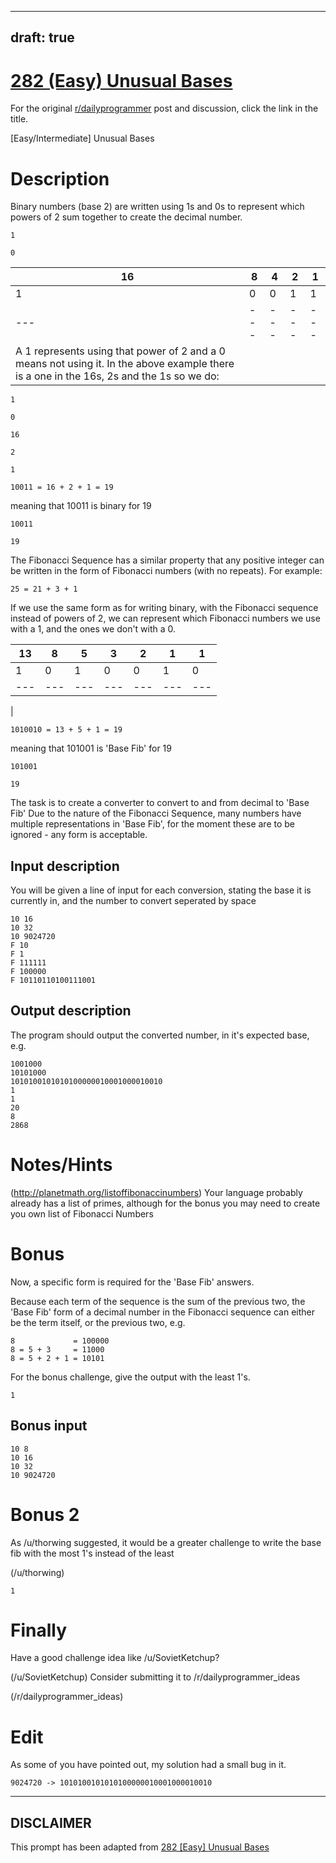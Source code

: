 ---
draft: true
----

# [282 (Easy) Unusual Bases](https://www.reddit.com/r/dailyprogrammer/comments/5196fi/20160905_challenge_282_easy_unusual_bases/)

For the original [r/dailyprogrammer](https://www.reddit.com/r/dailyprogrammer/) post and discussion, click the link in the title.

[Easy/Intermediate] Unusual Bases

# Description
Binary numbers (base 2) are written using 1s and 0s to represent which powers of 2 sum together to create the decimal number.


```
1
```

```
0
```

|16|8|4|2|1|
| --- | --- | --- | --- | --- |
|1|0|0|1|1|
| --- | --- | --- | --- | --- |
|A 1 represents using that power of 2 and a 0 means not using it. In the above example there is a one in the 16s, 2s and the 1s so we do:


```
1
```

```
0
```

```
16
```

```
2
```

```
1
```

```
10011 = 16 + 2 + 1 = 19
```
meaning that 10011 is binary for 19


```
10011
```

```
19
```
The Fibonacci Sequence has a similar property that any positive integer can be written in the form of Fibonacci numbers (with no repeats). For example:


```
25 = 21 + 3 + 1
```
If we use the same form as for writing binary, with the Fibonacci sequence instead of powers of 2, we can represent which Fibonacci numbers we use with a 1, and the ones we don't with a 0.


|13|8|5|3|2|1|1|
| --- | --- | --- | --- | --- | --- | --- |
|1|0|1|0|0|1|0|
| --- | --- | --- | --- | --- | --- | --- |
|
```
1010010 = 13 + 5 + 1 = 19
```
meaning that 101001 is 'Base Fib' for 19


```
101001
```

```
19
```
The task is to create a converter to convert to and from decimal to 'Base Fib'
Due to the nature of the Fibonacci Sequence, many numbers have multiple representations in 'Base Fib', for the moment these are to be ignored - any form is acceptable.

## Input description
You will be given a line of input for each conversion, stating the base it is currently in, and the number to convert seperated by space


```
10 16
10 32
10 9024720
F 10
F 1
F 111111
F 100000
F 10110110100111001
```
## Output description
The program should output the converted number, in it's expected base, e.g.


```
1001000
10101000
1010100101010100000010001000010010
1
1
20
8
2868
```
# Notes/Hints
(http://planetmath.org/listoffibonaccinumbers)
Your language probably already has a list of primes, although for the bonus you may need to create you own list of Fibonacci Numbers

# Bonus
Now, a specific form is required for the 'Base Fib' answers.

Because each term of the sequence is the sum of the previous two, the 'Base Fib' form of a decimal number in the Fibonacci sequence can either be the term itself, or the previous two, e.g.


```
8             = 100000
8 = 5 + 3     = 11000
8 = 5 + 2 + 1 = 10101
```
For the bonus challenge, give the output with the least 1's.


```
1
```
## Bonus input

```
10 8
10 16
10 32
10 9024720
```
# Bonus 2
As /u/thorwing suggested, it would be a greater challenge to write the base fib with the most 1's instead of the least

(/u/thorwing)

```
1
```
# Finally
Have a good challenge idea like /u/SovietKetchup?

(/u/SovietKetchup)
Consider submitting it to /r/dailyprogrammer_ideas

(/r/dailyprogrammer_ideas)
# Edit
As some of you have pointed out, my solution had a small bug in it. 


```
9024720 -> 1010100101010100000010001000010010
```

----
## **DISCLAIMER**
This prompt has been adapted from [282 [Easy] Unusual Bases](https://www.reddit.com/r/dailyprogrammer/comments/5196fi/20160905_challenge_282_easy_unusual_bases/
)
